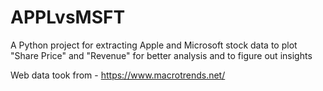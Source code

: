 # APPLvsMSFT
A Python project for extracting Apple and Microsoft stock data to plot "Share Price" and "Revenue" for better analysis and to figure out insights

Web data took from - https://www.macrotrends.net/
